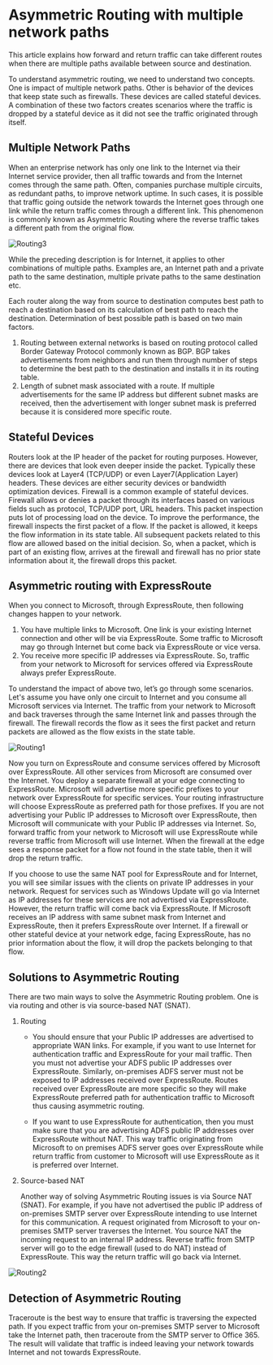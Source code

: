 <properties
   pageTitle="Asymmetric Routing | Microsoft Azure"
   description="This article walks through issues a customer can face with asymmetric routing in its network when it has multiple links to a destination."
   documentationCenter="na"
   services="expressroute"
   authors="osamazia"
   manager="carmonm"
   editor=""/>
<tags
   ms.service="expressroute"
   ms.devlang="na"
   ms.topic="get-started-article" 
   ms.tgt_pltfrm="na"
   ms.workload="infrastructure-services"
   ms.date="08/23/2016"
   ms.author="osamazia"/>

# Asymmetric Routing with multiple network paths

This article explains how forward and return traffic can take different routes when there are multiple paths available between source and destination.

To understand asymmetric routing, we need to understand two concepts. One is impact of multiple network paths. Other is behavior of the devices that keep state such as firewalls. These devices are called stateful devices. A combination of these two factors creates scenarios where the traffic is dropped by a stateful device as it did not see the traffic originated through itself.

## Multiple Network Paths

When an enterprise network has only one link to the Internet via their Internet service provider, then all traffic towards and from the Internet comes through the same path. Often, companies purchase multiple circuits, as redundant paths, to improve network uptime. In such cases, it is possible that traffic going outside the network towards the Internet goes through one link while the return traffic comes through a different link. This phenomenon is commonly known as Asymmetric Routing where the reverse traffic takes a different path from the original flow.

![Routing3](./media/expressroute-asymmetric-routing/AsymmetricRouting3.png)

While the preceding description is for Internet, it applies to other combinations of multiple paths. Examples are, an Internet path and a private path to the same destination, multiple private paths to the same destination etc. 

Each router along the way from source to destination computes best path to reach a destination based on its calculation of best path to reach the destination. Determination of best possible path is based on two main factors.

1.	Routing between external networks is based on routing protocol called Border Gateway Protocol commonly known as BGP. BGP takes advertisements from neighbors and run them through number of steps to determine the best path to the destination and installs it in its routing table.
2.	Length of subnet mask associated with a route. If multiple advertisements for the same IP address but different subnet masks are received, then the advertisement with longer subnet mask is preferred because it is considered more specific route.

## Stateful Devices

Routers look at the IP header of the packet for routing purposes. However, there are devices that look even deeper inside the packet. Typically these devices look at Layer4 (TCP/UDP) or even Layer7(Application Layer) headers. These devices are either security devices or bandwidth optimization devices. Firewall is a common example of stateful devices. Firewall allows or denies a packet through its interfaces based on various fields such as protocol, TCP/UDP port, URL headers. This packet inspection puts lot of processing load on the device. To improve the performance, the firewall inspects the first packet of a flow. If the packet is allowed, it keeps the flow information in its state table. All subsequent packets related to this flow are allowed based on the initial decision. So, when a packet, which is part of an existing flow, arrives at the firewall and firewall has no prior state information about it, the firewall drops this packet.

## Asymmetric routing with ExpressRoute

When you connect to Microsoft, through ExpressRoute, then following changes happen to your network.

1.	You have multiple links to Microsoft. One link is your existing Internet connection and other will be via ExpressRoute. Some traffic to Microsoft may go through Internet but come back via ExpressRoute or vice versa.
2.	You receive more specific IP addresses via ExpressRoute. So, traffic from your network to Microsoft for services offered via ExpressRoute always prefer ExpressRoute. 

To understand the impact of above two, let’s go through some scenarios. Let's assume you have only one circuit to Internet and you consume all Microsoft services via Internet. The traffic from your network to Microsoft and back traverses through the same Internet link and passes through the firewall. The firewall records the flow as it sees the first packet and return packets are allowed as the flow exists in the state table.

![Routing1](./media/expressroute-asymmetric-routing/AsymmetricRouting1.png)


Now you turn on ExpressRoute and consume services offered by Microsoft over ExpressRoute. All other services from Microsoft are consumed over the Internet. You deploy a separate firewall at your edge connecting to ExpressRoute. Microsoft will advertise more specific prefixes to your network over ExpressRoute for specific services. Your routing infrastructure will choose ExpressRoute as preferred path for those prefixes. If you are not advertising  your Public IP addresses to Microsoft over ExpressRoute, then Microsoft will communicate with your Public IP addresses via Internet. So, forward traffic from your network to Microsoft will use ExpressRoute while reverse traffic from Microsoft will use Internet. When the firewall at the edge sees a response packet for a flow not found in the state table, then it will drop the return traffic. 

If you choose to use the same NAT pool for ExpressRoute and for Internet, you will see similar issues with the clients on private IP addresses in your network. Request for services such as Windows Update will go via Internet as IP addresses for these services are not advertised via ExpressRoute. However, the return traffic will come back via ExpressRoute. If Microsoft receives an IP address with same subnet mask from Internet and ExpressRoute, then it prefers ExpressRoute over Internet. If a firewall or other stateful device at your network edge, facing ExpressRoute, has no prior information about the flow, it will drop the packets belonging to that flow. 

## Solutions to Asymmetric Routing

There are two main ways to solve the Asymmetric Routing problem. One is via routing and other is via source-based NAT (SNAT). 

1. Routing 

    - You should ensure that your Public IP addresses are advertised to appropriate WAN links. For example, if you want to use Internet for authentication traffic and ExpressRoute for your mail traffic. Then you must not advertise your ADFS public IP addresses over ExpressRoute. Similarly, on-premises ADFS server must not be exposed to IP addresses received over ExpressRoute. Routes received over ExpressRoute are more specific so they will make ExpressRoute preferred path for authentication traffic to Microsoft thus causing asymmetric routing.

    - If you want to use ExpressRoute for authentication, then you must make sure that you are advertising ADFS public IP addresses over ExpressRoute without NAT. This way traffic originating from Microsoft to on premises ADFS server goes over ExpressRoute while return traffic from customer to Microsoft will use ExpressRoute as it is preferred over Internet. 

2. Source-based NAT

	Another way of solving Asymmetric Routing issues is via Source NAT (SNAT). For example, if you have not advertised the public IP address of on-premises SMTP server over ExpressRoute intending to use Internet for this communication. A request originated from Microsoft to your on-premises SMTP server traverses the Internet. You source NAT the incoming request to an internal IP address. Reverse traffic from SMTP server will go to the edge firewall (used to do NAT) instead of ExpressRoute. This way the return traffic will go back via Internet. 


![Routing2](./media/expressroute-asymmetric-routing/AsymmetricRouting2.png)

## Detection of Asymmetric Routing

Traceroute is the best way to ensure that traffic is traversing the expected path. If you expect traffic from your on-premises SMTP server to Microsoft take the Internet path, then traceroute from the SMTP server to Office 365. The result will validate that traffic is indeed leaving your network towards Internet and not towards ExpressRoute. 


